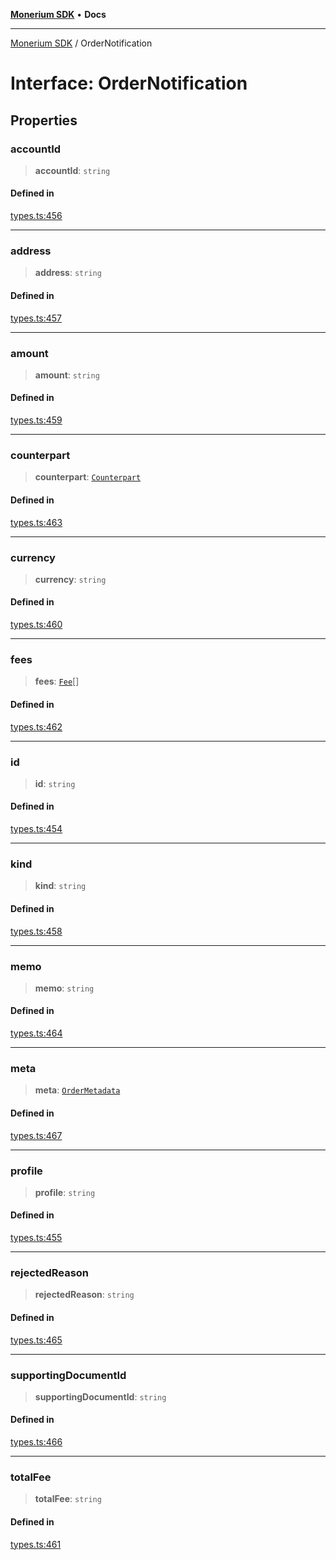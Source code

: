 [**Monerium SDK**](../README.md) • **Docs**

***

[Monerium SDK](../README.md) / OrderNotification

# Interface: OrderNotification

## Properties

### accountId

> **accountId**: `string`

#### Defined in

[types.ts:456](https://github.com/monerium/js-monorepo/blob/530606ad090851a47b688b8e1e3b82094f550d72/packages/sdk/src/types.ts#L456)

***

### address

> **address**: `string`

#### Defined in

[types.ts:457](https://github.com/monerium/js-monorepo/blob/530606ad090851a47b688b8e1e3b82094f550d72/packages/sdk/src/types.ts#L457)

***

### amount

> **amount**: `string`

#### Defined in

[types.ts:459](https://github.com/monerium/js-monorepo/blob/530606ad090851a47b688b8e1e3b82094f550d72/packages/sdk/src/types.ts#L459)

***

### counterpart

> **counterpart**: [`Counterpart`](Counterpart.md)

#### Defined in

[types.ts:463](https://github.com/monerium/js-monorepo/blob/530606ad090851a47b688b8e1e3b82094f550d72/packages/sdk/src/types.ts#L463)

***

### currency

> **currency**: `string`

#### Defined in

[types.ts:460](https://github.com/monerium/js-monorepo/blob/530606ad090851a47b688b8e1e3b82094f550d72/packages/sdk/src/types.ts#L460)

***

### fees

> **fees**: [`Fee`](Fee.md)[]

#### Defined in

[types.ts:462](https://github.com/monerium/js-monorepo/blob/530606ad090851a47b688b8e1e3b82094f550d72/packages/sdk/src/types.ts#L462)

***

### id

> **id**: `string`

#### Defined in

[types.ts:454](https://github.com/monerium/js-monorepo/blob/530606ad090851a47b688b8e1e3b82094f550d72/packages/sdk/src/types.ts#L454)

***

### kind

> **kind**: `string`

#### Defined in

[types.ts:458](https://github.com/monerium/js-monorepo/blob/530606ad090851a47b688b8e1e3b82094f550d72/packages/sdk/src/types.ts#L458)

***

### memo

> **memo**: `string`

#### Defined in

[types.ts:464](https://github.com/monerium/js-monorepo/blob/530606ad090851a47b688b8e1e3b82094f550d72/packages/sdk/src/types.ts#L464)

***

### meta

> **meta**: [`OrderMetadata`](OrderMetadata.md)

#### Defined in

[types.ts:467](https://github.com/monerium/js-monorepo/blob/530606ad090851a47b688b8e1e3b82094f550d72/packages/sdk/src/types.ts#L467)

***

### profile

> **profile**: `string`

#### Defined in

[types.ts:455](https://github.com/monerium/js-monorepo/blob/530606ad090851a47b688b8e1e3b82094f550d72/packages/sdk/src/types.ts#L455)

***

### rejectedReason

> **rejectedReason**: `string`

#### Defined in

[types.ts:465](https://github.com/monerium/js-monorepo/blob/530606ad090851a47b688b8e1e3b82094f550d72/packages/sdk/src/types.ts#L465)

***

### supportingDocumentId

> **supportingDocumentId**: `string`

#### Defined in

[types.ts:466](https://github.com/monerium/js-monorepo/blob/530606ad090851a47b688b8e1e3b82094f550d72/packages/sdk/src/types.ts#L466)

***

### totalFee

> **totalFee**: `string`

#### Defined in

[types.ts:461](https://github.com/monerium/js-monorepo/blob/530606ad090851a47b688b8e1e3b82094f550d72/packages/sdk/src/types.ts#L461)
